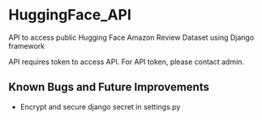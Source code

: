 # HuggingFace_API
API to access public Hugging Face Amazon Review Dataset using Django framework

API requires token to access API. For API token, please contact admin. 


## Known Bugs and Future Improvements
* Encrypt and secure django secret in settings.py
